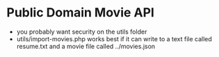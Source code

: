 # Public Domain Movie API

- you probably want security on the utils folder
- utils/import-movies.php works best if it can write to a text file called resume.txt and a movie file called ../movies.json